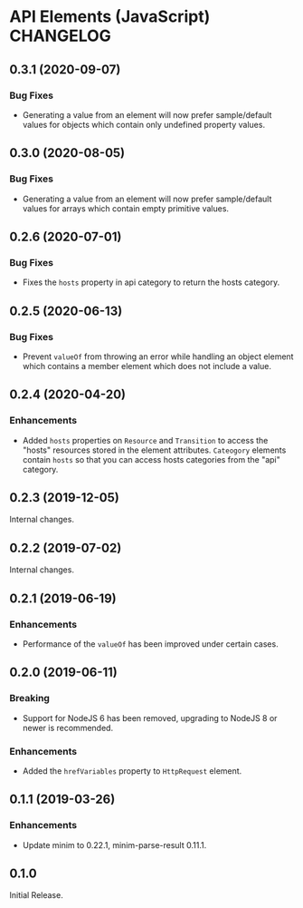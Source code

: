 # API Elements (JavaScript) CHANGELOG

## 0.3.1 (2020-09-07)

### Bug Fixes

- Generating a value from an element will now prefer sample/default values for
  objects which contain only undefined property values.

## 0.3.0 (2020-08-05)

### Bug Fixes

- Generating a value from an element will now prefer sample/default values for
  arrays which contain empty primitive values.

## 0.2.6 (2020-07-01)

### Bug Fixes

- Fixes the `hosts` property in api category to return the hosts category.

## 0.2.5 (2020-06-13)

### Bug Fixes

- Prevent `valueOf` from throwing an error while handling an object element
  which contains a member element which does not include a value.

## 0.2.4 (2020-04-20)

### Enhancements

- Added `hosts` properties on `Resource` and `Transition` to access the "hosts"
  resources stored in the element attributes. `Cateogory` elements contain
  `hosts` so that you can access hosts categories from the "api" category.

## 0.2.3 (2019-12-05)

Internal changes.

## 0.2.2 (2019-07-02)

Internal changes.

## 0.2.1 (2019-06-19)

### Enhancements

- Performance of the `valueOf` has been improved under certain cases.

## 0.2.0 (2019-06-11)

### Breaking

- Support for NodeJS 6 has been removed, upgrading to NodeJS 8 or newer is
  recommended.

### Enhancements

- Added the `hrefVariables` property to `HttpRequest` element.

## 0.1.1 (2019-03-26)

### Enhancements

- Update minim to 0.22.1, minim-parse-result 0.11.1.

## 0.1.0

Initial Release.
